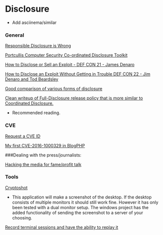 # Disclosure
 



* Add asciinema/similar
### General
[Responsible Disclosure is Wrong](https://adamcaudill.com/2015/11/19/responsible-disclosure-is-wrong/)

[Portcullis Computer Security Co-ordinated Disclosure Toolkit](https://github.com/portcullislabs/co-ordinated-disclosure-toolkit)

[How to Disclose or Sell an Exploit - DEF CON 21 - James Denaro](https://www.youtube.com/watch?v=N1Xj3f4felg)

[How to Disclose an Exploit Without Getting in Trouble DEF CON 22 - Jim Denaro and Tod Beardsley](https://www.youtube.com/watch?v=Y8Cpio6z9qA)

[Good comparison of various forms of disclosure](http://blog.opensecurityresearch.com/2014/06/approaches-to-vulnerability-disclosure.html)

[Clean writeup of Full-Disclosure release policy that is more similar to Coordinated Disclosure.](http://www.ilias.de/docu/goto_docu_wiki_1357_RFPolicy.html)
* Recommended reading.



### CVE 
[Request a CVE ID](http://cve.mitre.org/cve/request_id.html#cna_coverage)

[My first CVE-2016-1000329 in BlogPHP](https://www.stevencampbell.info/2016/12/my-first-cve-2016-1000329-in-blogphp/)


###Dealing with the press/journalists:

[Hacking the media for fame/profit talk](http://www.irongeek.com/i.php?page=videos/derbycon4/Hacking-The-Media-For-Fame-And-Profit-Jenn-Ellis-Steven-Reganh)




### Tools
[Cryptoshot](https://github.com/DiabloHorn/cryptoshot) 
* This application will make a screenshot of the desktop. If the desktop consists of multiple monitors
it should still work fine. However it has only been tested with a dual monitor setup. 
The windows project has the added functionality of sending the screenshot to a server of your choosing.

[Record terminal sessions and have the ability to replay it](http://linux.byexamples.com/archives/279/record-the-terminal-session-and-replay-later/)






















